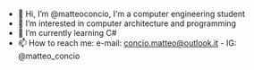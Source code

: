 - 👋 Hi, I’m @matteoconcio, I'm a computer engineering student
- 👀 I’m interested in computer architecture and programming 
- 🌱 I’m currently learning C#
- 📫 How to reach me: e-mail: concio.matteo@outlook.it - IG: @matteo_concio 

<!---
matteoconcio/matteoconcio is a ✨ special ✨ repository because its `README.md` (this file) appears on your GitHub profile.
You can click the Preview link to take a look at your changes.
--->
